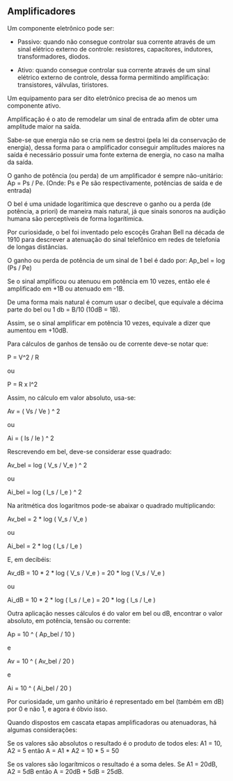 ## Amplificadores

Um componente eletrônico pode ser:

- Passivo: quando não consegue controlar sua corrente através de um sinal elétrico externo de controle: resistores, capacitores, indutores, transformadores, diodos.

- Ativo: quando consegue controlar sua corrente através de um sinal elétrico externo de controle, dessa forma permitindo amplificação: transistores, válvulas, tiristores.

Um equipamento para ser dito eletrônico precisa de ao menos um componente ativo.

Amplificação é o ato de remodelar um sinal de entrada afim de obter uma amplitude maior na saída.

Sabe-se que energia não se cria nem se destroi (pela lei da conservação de energia), dessa forma para o amplificador conseguir amplitudes maiores na saída é necessário possuir uma fonte externa de energia, no caso na malha da saída.

O ganho de potência (ou perda) de um amplificador é sempre não-unitário: Ap = Ps / Pe. (Onde: Ps e Pe são respectivamente, potências de saída e de entrada)

O bel é uma unidade logarítimica que descreve o ganho ou a perda (de potência, a priori) de maneira mais natural, já que sinais sonoros na audição humana são perceptíveis de forma logarítimica.

Por curiosidade, o bel foi inventado pelo escoçês Grahan Bell na década de 1910 para descrever a atenuação do sinal telefônico em redes de telefonia de longas distâncias.

O ganho ou perda de potência de um sinal de 1 bel é dado por: Ap_bel = log (Ps / Pe)

Se o sinal amplificou ou atenuou em potência em 10 vezes, então ele é amplificado em +1B ou atenuado em -1B.

De uma forma mais natural é comum usar o decibel, que equivale a décima parte do bel ou 1 db = B/10 (10dB = 1B).

Assim, se o sinal amplificar em potência 10 vezes, equivale a dizer que aumentou em +10dB.

Para cálculos de ganhos de tensão ou de corrente deve-se notar que:

P = V^2 / R

ou

P = R x I^2

Assim, no cálculo em valor absoluto, usa-se:

Av = ( Vs / Ve ) ^ 2

ou

Ai = ( Is / Ie ) ^ 2

Rescrevendo em bel, deve-se considerar esse quadrado:

Av_bel = log ( V_s / V_e ) ^ 2

ou

Ai_bel = log ( I_s / I_e ) ^ 2

Na aritmética dos logaritmos pode-se abaixar o quadrado multiplicando:

Av_bel = 2 * log ( V_s / V_e )

ou

Ai_bel = 2 * log ( I_s / I_e )

E, em decibéis:

Av_dB = 10 * 2 * log ( V_s / V_e ) = 20 * log ( V_s / V_e )

ou

Ai_dB = 10 * 2 * log ( I_s / I_e ) = 20 * log ( I_s / I_e )

Outra aplicação nesses cálculos é do valor em bel ou dB, encontrar o valor absoluto, em potência, tensão ou corrente:

Ap = 10 ^ ( Ap_bel / 10 )

e

Av = 10 ^ ( Av_bel / 20 )

e

Ai = 10 ^ ( Ai_bel / 20 )

Por curiosidade, um ganho unitário é representado em bel (também em dB) por 0 e não 1, e agora é óbvio isso.

Quando dispostos em cascata etapas amplificadoras ou atenuadoras, há algumas considerações:

Se os valores são absolutos o resultado é o produto de todos eles: A1 = 10, A2 = 5 então A = A1 * A2 = 10 * 5 = 50

Se os valores são logarítmicos o resultado é a soma deles. Se A1 = 20dB, A2 = 5dB então A = 20dB + 5dB = 25dB.
